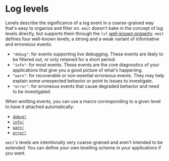# Log levels

Levels describe the significance of a log event in a coarse-grained way that's easy to organize and filter on. `emit` doesn't bake in the concept of log levels directly, but supports them through the `lvl` [well-known property](https://docs.rs/emit/0.11.0-alpha.20/emit/well_known/index.html). `emit` defines four well-known levels; a strong and a weak variant of informative and erroneous events:

- `"debug"`: for events supporting live debugging. These events are likely to be filtered out, or only retained for a short period.
- `"info"`: for most events. These events are the core diagnostics of your applications that give you a good picture of what's happening.
- `"warn"`: for recoverable or non-esential erroneous events. They may help explain some unexpected behavior or point to issues to investigate.
- `"error"`: for erroneous events that cause degraded behavior and need to be investigated.

When emitting events, you can use a macro corresponding to a given level to have it attached automatically:

- [`debug!`](https://docs.rs/emit/0.11.0-alpha.20/emit/macro.debug.html)
- [`info!`](https://docs.rs/emit/0.11.0-alpha.20/emit/macro.info.html)
- [`warn!`](https://docs.rs/emit/0.11.0-alpha.20/emit/macro.warn.html)
- [`error!`](https://docs.rs/emit/0.11.0-alpha.20/emit/macro.error.html)

`emit`'s levels are intentionally very coarse-grained and aren't intended to be extended. You can define your own levelling scheme in your applications if you want.
